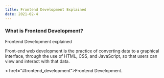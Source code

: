 ```yaml
---
title: Frontend Development Explained
date: 2021-02-4
---
```


### What is Frontend Development?
Frontend Development explained

Front-end web development is the practice of converting data to a graphical interface, through the use of HTML, CSS, and JavaScript, so that users can view and interact with that data.

< href="#frontend_development">Frontend Development. 
